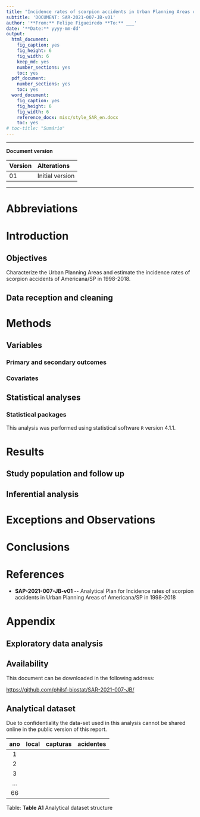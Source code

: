 ```yaml
---
title: "Incidence rates of scorpion accidents in Urban Planning Areas of Americana/SP in 1998-2018"
subtitle: 'DOCUMENT: SAR-2021-007-JB-v01'
author: '**From:** Felipe Figueiredo **To:** ___'
date: '**Date:** yyyy-mm-dd'
output:
  html_document:
    fig_caption: yes
    fig_height: 6
    fig_width: 6
    keep_md: yes
    number_sections: yes
    toc: yes
  pdf_document:
    number_sections: yes
    toc: yes
  word_document:
    fig_caption: yes
    fig_height: 6
    fig_width: 6
    reference_docx: misc/style_SAR_en.docx
    toc: yes
# toc-title: "Sumário"
---
```




---

**Document version**


|Version |Alterations     |
|:-------|:---------------|
|01      |Initial version |

---

# Abbreviations

# Introduction

## Objectives

Characterize the Urban Planning Areas and estimate the incidence rates of scorpion accidents of Americana/SP in 1998-2018.

## Data reception and cleaning

# Methods



## Variables

### Primary and secondary outcomes

### Covariates

## Statistical analyses

### Statistical packages

This analysis was performed using statistical software `R` version 4.1.1.

# Results

## Study population and follow up



## Inferential analysis



# Exceptions and Observations

# Conclusions

# References

- **SAP-2021-007-JB-v01** -- Analytical Plan for Incidence rates of scorpion accidents in Urban Planning Areas of Americana/SP in 1998-2018
<!-- - Cohen, J. (1988). Statistical power analysis for the behavioral sciences (2nd Ed.). New York: Routledge. -->

# Appendix

## Exploratory data analysis



## Availability

<!-- Both this document and the corresponding analytical plan (**SAP-2021-007-JB-v01**) can be downloaded in the following address: -->

This document can be downloaded in the following address:

https://github.com/philsf-biostat/SAR-2021-007-JB/

## Analytical dataset

Due to confidentiality the data-set used in this analysis cannot be shared online in the public version of this report.


| ano | local | capturas | acidentes |
|:---:|:-----:|:--------:|:---------:|
|  1  |       |          |           |
|  2  |       |          |           |
|  3  |       |          |           |
| ... |       |          |           |
| 66  |       |          |           |

Table: **Table A1** Analytical dataset structure

